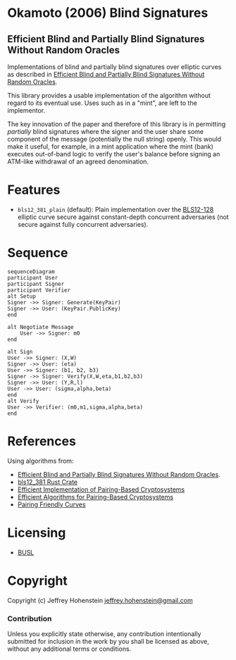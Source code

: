 # Okamoto (2006) Blind Signatures
## Efficient Blind and Partially Blind Signatures Without Random Oracles

Implementations of blind and partially blind signatures over elliptic curves as described in [Efficient Blind and Partially Blind Signatures Without Random Oracles](https://link.springer.com/content/pdf/10.1007%2F11681878_5.pdf).

This library provides a usable implementation of the algorithm without regard to its eventual use. Uses such as in a "mint", are left to the implementor.

The key innovation of the paper and therefore of this library is in permitting *partially* blind signatures where the signer and the user share some component of the message (potentially the null string) openly. This would make it useful, for example, in a mint application where the mint (bank) executes out-of-band logic to verify the user's balance before signing an ATM-like withdrawal of an agreed denomination.

# Features

* `bls12_381_plain` (default): Plain implementation over the [BLS12-128](http://docs.rs/bls12_381) elliptic curve secure against constant-depth concurrent adversaries (not secure against fully concurrent adversaries).


# Sequence

```mermaid
sequenceDiagram
participant User
participant Signer
participant Verifier
alt Setup
Signer ->> Signer: Generate(KeyPair)
Signer ->> User: (KeyPair.PublicKey)
end

alt Negotiate Message
    User ->> Signer: m0
end

alt Sign
User ->> Signer: (X,W)
Signer ->> User: (eta)
User ->> Signer: (b1, b2, b3)
Signer ->> Signer: Verify(X,W,eta,b1,b2,b3)
Signer ->> User: (Y,R,l)
User ->> User: (sigma,alpha,beta)
end
alt Verify
User ->> Verifier: (m0,m1,sigma,alpha,beta)
end
```

# References

Using algorithms from:
* [Efficient Blind and Partially Blind Signatures Without Random Oracles](https://link.springer.com/content/pdf/10.1007%2F11681878_5.pdf).
* [bls12_381 Rust Crate](https://docs.rs/bls12_381/latest/bls12_381/)
* [Efficient Implementation of Pairing-Based Cryptosystems](https://link.springer.com/content/pdf/10.1007/s00145-004-0311-z.pdf)
* [Efficient Algorithms for Pairing-Based Cryptosystems](https://www.researchgate.net/profile/Hae-Kim-10/publication/40721105_Efficient_Algorithms_for_Pairing-Based_Cryptosystems/links/00463516819ba229e8000000/Efficient-Algorithms-for-Pairing-Based-Cryptosystems.pdf)
* [Pairing Friendly Curves](https://www.ietf.org/archive/id/draft-irtf-cfrg-pairing-friendly-curves-10.html#name-for-128-bit-security)

# Licensing

* [BUSL](./LICENSE.md)

# Copyright

Copyright (c) Jeffrey Hohenstein <jeffrey.hohenstein@gmail.com>

### Contribution

Unless you explicitly state otherwise, any contribution intentionally
submitted for inclusion in the work by you shall be licensed as above, without any additional terms or
conditions.
